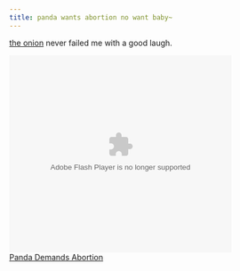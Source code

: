 ```yaml
---
title: panda wants abortion no want baby~
---
```


<p><a href="http://www.theonion.com/content/video/panda_demands_abortion">the onion</a> never failed me with a good laugh.</p>

<p><embed src="http://www.theonion.com/content/themes/common/assets/videoplayer/flvplayer.swf" type="application/x-shockwave-flash" allowScriptAccess="always" wmode="transparent" width="400" height="355" flashvars="file=http://www.theonion.com/content/xml/60426/video&#038;autostart=false&#038;image=http://www.theonion.com/content/files/images/Panda_0.jpg&#038;bufferlength=3&#038;embedded=true&#038;title=Panda%20Demands%20Abortion"></embed><br/><a href="http://www.theonion.com/content/video/panda_demands_abortion?utm_source=embedded_video">Panda Demands Abortion</a></p>
